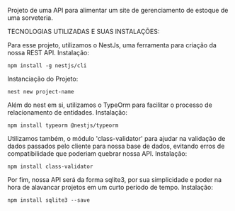 Projeto de uma API para alimentar um site de gerenciamento
de estoque de uma sorveteria.

TECNOLOGIAS UTILIZADAS E SUAS INSTALAÇÕES:

  Para esse projeto, utilizamos o NestJs, uma ferramenta
  para criação da nossa REST API. Instalação:
    
    npm install -g nestjs/cli
  
  Instanciação do Projeto:

    nest new project-name
  
  Além do nest em si, utilizamos o TypeOrm para facilitar
  o processo de relacionamento de entidades. Instalação:

    npm install typeorm @nestjs/typeorm
  
  Utilizamos também, o módulo 'class-validator' para ajudar
  na validação de dados passados pelo cliente para nossa
  base de dados, evitando erros de compatibilidade que 
  poderiam quebrar nossa API. Instalação:

    npm install class-validator
  
  Por fim, nossa API será da forma sqlite3, por sua simplicidade
  e poder na hora de alavancar projetos em um curto
  período de tempo. Instalação:

    npm install sqlite3 --save

  